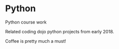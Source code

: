 # Python
Python course work

Related coding dojo python projects from early 2018.

Coffee is pretty much a must!
